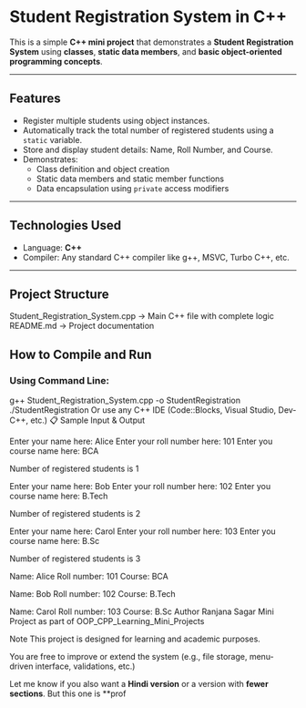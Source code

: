 
#  Student Registration System in C++

This is a simple **C++ mini project** that demonstrates a **Student Registration System** using **classes**, **static data members**, and **basic object-oriented programming concepts**.

---

## Features

- Register multiple students using object instances.
- Automatically track the total number of registered students using a `static` variable.
- Store and display student details: Name, Roll Number, and Course.
- Demonstrates:
  - Class definition and object creation
  - Static data members and static member functions
  - Data encapsulation using `private` access modifiers

---

##  Technologies Used

- Language: **C++**
- Compiler: Any standard C++ compiler like g++, MSVC, Turbo C++, etc.

---

##  Project Structure

Student_Registration_System.cpp → Main C++ file with complete logic
README.md → Project documentation


## How to Compile and Run

### Using Command Line:

g++ Student_Registration_System.cpp -o StudentRegistration
./StudentRegistration
Or use any C++ IDE (Code::Blocks, Visual Studio, Dev-C++, etc.)
📋 Sample Input & Output

Enter your name here: Alice
Enter your roll number here: 101
Enter you course name here: BCA

Number of registered students is 1

Enter your name here: Bob
Enter your roll number here: 102
Enter you course name here: B.Tech

Number of registered students is 2

Enter your name here: Carol
Enter your roll number here: 103
Enter you course name here: B.Sc

Number of registered students is 3

Name: Alice
Roll number: 101
Course: BCA

Name: Bob
Roll number: 102
Course: B.Tech

Name: Carol
Roll number: 103
Course: B.Sc
Author
Ranjana Sagar
Mini Project as part of OOP_CPP_Learning_Mini_Projects

Note
This project is designed for learning and academic purposes.

You are free to improve or extend the system (e.g., file storage, menu-driven interface, validations, etc.)


Let me know if you also want a **Hindi version** or a version with **fewer sections**. But this one is **prof
